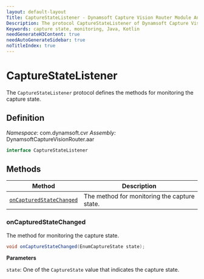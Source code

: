 ```yaml
---
layout: default-layout
Title: CaptureStateListener - Dynamsoft Capture Vision Router Module Android Edition API Reference
Description: The protocol CaptureStateListener of Dynamsoft Capture Vision Router Module defines the methods for monitoring the capture state.
Keywords: capture state, monitoring, Java, Kotlin
needGenerateH3Content: true
needAutoGenerateSidebar: true
noTitleIndex: true
---
```


# CaptureStateListener

The `CaptureStateListener` protocol defines the methods for monitoring the capture state.

## Definition

*Namespace*: com.dynamsoft.cvr
*Assembly:* DynamsoftCaptureVisionRouter.aar

```java
interface CaptureStateListener
```

## Methods

| Method | Description |
|------- |-------------|
| [`onCapturedStateChanged`](#oncapturedstatechanged) | The method for monitoring the capture state. |

### onCapturedStateChanged

The method for monitoring the capture state.

```java
void onCaptureStateChanged(EnumCaptureState state);
```

**Parameters**

`state`: One of the `CaptureState` value that indicates the capture state.
